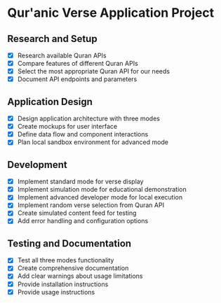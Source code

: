 # Qur'anic Verse Application Project

## Research and Setup
- [x] Research available Quran APIs
- [x] Compare features of different Quran APIs
- [x] Select the most appropriate Quran API for our needs
- [x] Document API endpoints and parameters

## Application Design
- [x] Design application architecture with three modes
- [x] Create mockups for user interface
- [x] Define data flow and component interactions
- [x] Plan local sandbox environment for advanced mode

## Development
- [x] Implement standard mode for verse display
- [x] Implement simulation mode for educational demonstration
- [x] Implement advanced developer mode for local execution
- [x] Implement random verse selection from Quran API
- [x] Create simulated content feed for testing
- [x] Add error handling and configuration options

## Testing and Documentation
- [x] Test all three modes functionality
- [x] Create comprehensive documentation
- [x] Add clear warnings about usage limitations
- [x] Provide installation instructions
- [x] Provide usage instructions
